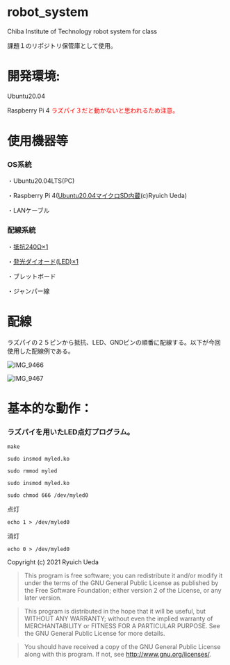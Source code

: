 # robot_system
Chiba Institute of Technology robot system for class

課題１のリポジトリ保管庫として使用。

# 開発環境:
Ubuntu20.04

Raspberry Pi 4
<span style="color: red; ">ラズパイ３だと動かないと思われるため注意。</span>

# 使用機器等
### OS系統
・Ubuntu20.04LTS(PC)

・Raspberry Pi 4([Ubuntu20.04マイクロSD内蔵](https://onl.tw/a45isMj)(c)Ryuich Ueda)

・LANケーブル

### 配線系統
・[抵抗240Ω×1](https://onl.tw/hu2GyUC)

・[発光ダイオード(LED)×1](https://onl.tw/kVm3vah)

・ブレットボード

・ジャンパー線


# 配線
ラズパイの２５ピンから抵抗、LED、GNDピンの順番に配線する。以下が今回使用した配線例である。

![IMG_9466](https://user-images.githubusercontent.com/79555986/146312253-9c89bbf7-3192-4e9a-b498-68832e0b7a2f.jpg)

![IMG_9467](https://user-images.githubusercontent.com/79555986/146312261-7c2673ab-5f6a-4ce4-8418-89f8c606d8db.jpg)


# 基本的な動作：
### ラズパイを用いたLED点灯プログラム。
 ```
make
 ```
 ```
sudo insmod myled.ko
 ```
 ```
sudo rmmod myled
 ```
 ```
sudo insmod myled.ko
 ```
 ```
sudo chmod 666 /dev/myled0
 ```
点灯
 ```
echo 1 > /dev/myled0
 ```
 消灯
 ```
echo 0 > /dev/myled0
 ```

Copyright (c) 2021 Ryuich Ueda

> This program is free software; you can redistribute it and/or
> modify it under the terms of the GNU General Public License
> as published by the Free Software Foundation; either version 2
> of the License, or any later version.

> This program is distributed in the hope that it will be useful,
> but WITHOUT ANY WARRANTY; without even the implied warranty of
> MERCHANTABILITY or FITNESS FOR A PARTICULAR PURPOSE. See the
> GNU General Public License for more details.

> You should have received a copy of the GNU General Public License
> along with this program. If not, see http://www.gnu.org/licenses/.
